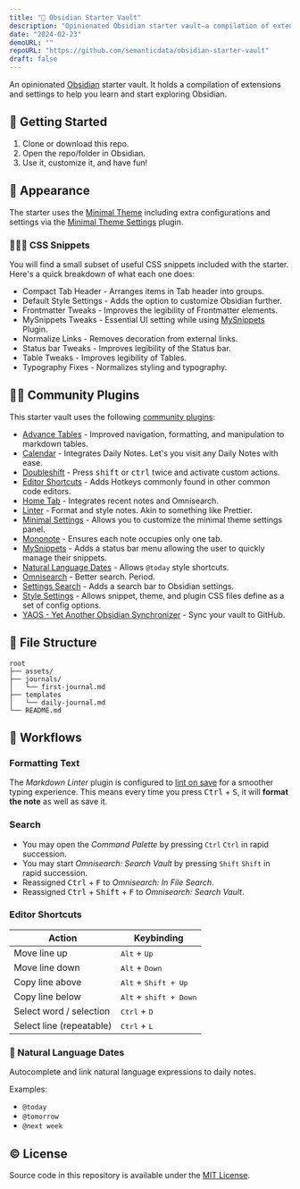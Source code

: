 ```yaml
---
title: "🔮 Obsidian Starter Vault"
description: "Opinionated Obsidian starter vault—a compilation of extensions and settings to help you learn and start exploring Obsidian."
date: "2024-02-23"
demoURL: ""
repoURL: "https://github.com/semanticdata/obsidian-starter-vault"
draft: false
---
```


<!-- ![code size](https://img.shields.io/github/languages/code-size/semanticdata/obsidian-test-vault)
![repo size](https://img.shields.io/github/repo-size/semanticdata/obsidian-test-vault)
![commit activity](https://img.shields.io/github/commit-activity/t/semanticdata/obsidian-test-vault)
![last commit](https://img.shields.io/github/last-commit/semanticdata/obsidian-test-vault) -->

An opinionated [Obsidian](https://obsidian.md/) starter vault. It holds a compilation of extensions and settings to help you learn and start exploring Obsidian.

## 🌟 Getting Started

1. Clone or download this repo.
2. Open the repo/folder in Obsidian.
3. Use it, customize it, and have fun!

## 🦋 Appearance

The starter uses the [Minimal Theme](https://github.com/kepano/obsidian-minimal) including extra configurations and settings via the [Minimal Theme Settings](https://github.com/kepano/obsidian-minimal) plugin.

### 👨🏼‍💻 CSS Snippets

You will find a small subset of useful CSS snippets included with the starter. Here's a quick breakdown of what each one does:

* Compact Tab Header - Arranges items in Tab header into groups.
* Default Style Settings - Adds the option to customize Obsidian further.
* Frontmatter Tweaks - Improves the legibility of Frontmatter elements.
* MySnippets Tweaks - Essential UI setting while using [MySnippets](https://github.com/chetachiezikeuzor/MySnippets-Plugin) Plugin.
* Normalize Links - Removes decoration from external links.
* Status bar Tweaks - Improves legibility of the Status bar.
* Table Tweaks - Improves legibility of Tables.
* Typography Fixes - Normalizes styling and typography.

## 🤝🏼 Community Plugins

This starter vault uses the following [community plugins](https://obsidian.md/plugins):

* [Advance Tables](https://github.com/tgrosinger/advanced-tables-obsidian) - Improved navigation, formatting, and manipulation to markdown tables.
* [Calendar](https://github.com/liamcain/obsidian-calendar-plugin) - Integrates Daily Notes. Let's you visit any Daily Notes with ease.
* [Doubleshift](https://github.com/Qwyntex/doubleshift) - Press <kbd>shift</kbd> or <kbd>ctrl</kbd> twice and activate custom actions.
* [Editor Shortcuts](https://github.com/timhor/obsidian-editor-shortcuts) - Adds Hotkeys commonly found in other common code editors.
* [Home Tab](https://github.com/olrenso/obsidian-home-tab) - Integrates recent notes and Omnisearch.
* [Linter](https://github.com/platers/obsidian-linter) - Format and style notes. Akin to something like Prettier.
* [Minimal Settings](https://github.com/kepano/obsidian-minimal-settings) - Allows you to customize the minimal theme settings panel.
* [Mononote](https://github.com/czottmann/obsidian-mononote) - Ensures each note occupies only one tab.
* [MySnippets](https://github.com/chetachiezikeuzor/MySnippets-Plugin) - Adds a status bar menu allowing the user to quickly manage their snippets.
* [Natural Language Dates](https://github.com/argenos/nldates-obsidian) - Allows `@today` style shortcuts.
* [Omnisearch](https://github.com/scambier/obsidian-omnisearch) - Better search. Period.
* [Settings Search](https://github.com/javalent/settings-search) - Adds a search bar to Obsidian settings.
* [Style Settings](https://github.com/mgmeyers/obsidian-style-settings) - Allows snippet, theme, and plugin CSS files define as a set of config options.
* [YAOS - Yet Another Obsidian Synchronizer](https://github.com/mahyarmirrashed/yaos) - Sync your vault to GitHub.

## 📂 File Structure

```
root
├── assets/
├── journals/
│   └── first-journal.md
├── templates
│   └── daily-journal.md
└── README.md
```

## 🔁 Workflows

### Formatting Text

The _Markdown Linter_ plugin is configured to <ins>lint on save</ins> for a smoother typing experience. This means every time you press <kbd>Ctrl</kbd> + <kbd>S</kbd>, it will **format the note** as well as save it.

### Search

* You may open the _Command Palette_ by pressing `Ctrl` `Ctrl` in rapid succession.
* You may start _Omnisearch: Search Vault_ by pressing `Shift` `Shift` in rapid succession.
* Reassigned <kbd>Ctrl</kbd> + <kbd>F</kbd> to _Omnisearch: In File Search_.
* Reassigned <kbd>Ctrl</kbd> + <kbd>Shift</kbd> + <kbd>F</kbd> to _Omnisearch: Search Vault_.

### Editor Shortcuts

| Action                   | Keybinding           |
| ------------------------ | -------------------- |
| Move line up             | <kbd>Alt</kbd> + <kbd>Up</kbd>           |
| Move line down           | <kbd>Alt</kbd> + <kbd>Down</kbd>         |
| Copy line above          | <kbd>Alt</kbd> + <kbd>Shift + Up</kbd>   |
| Copy line below          | <kbd>Alt</kbd> + <kbd>shift + Down</kbd> |
| Select word / selection  | <kbd>Ctrl</kbd> + <kbd>D</kbd>           |
| Select line (repeatable) | <kbd>Ctrl</kbd> + <kbd>L</kbd>           |

### 🌄 Natural Language Dates

Autocomplete and link natural language expressions to daily notes.

Examples:

* `@today`
* `@tomorrow`
* `@next week`

## © License

Source code in this repository is available under the [MIT License](LICENSE).
